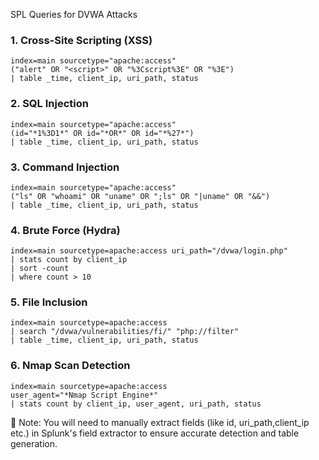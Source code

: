 SPL Queries for DVWA Attacks

### 1. Cross-Site Scripting (XSS)

```spl
index=main sourcetype="apache:access"
("alert" OR "<script>" OR "%3Cscript%3E" OR "%3E")
| table _time, client_ip, uri_path, status
```

### 2. SQL Injection

```spl
index=main sourcetype="apache:access"
(id="*1%3D1*" OR id="*OR*" OR id="*%27*")
| table _time, client_ip, uri_path, status
```

### 3. Command Injection

```spl
index=main sourcetype="apache:access"
("ls" OR "whoami" OR "uname" OR ";ls" OR "|uname" OR "&&")
| table _time, client_ip, uri_path, status
```

### 4. Brute Force (Hydra)

```spl
index=main sourcetype=apache:access uri_path="/dvwa/login.php"
| stats count by client_ip
| sort -count
| where count > 10
```

### 5. File Inclusion

```spl
index=main sourcetype=apache:access
| search "/dvwa/vulnerabilities/fi/" "php://filter"
| table _time, client_ip, uri_path, status
```

### 6. Nmap Scan Detection

```spl
index=main sourcetype=apache:access
user_agent="*Nmap Script Engine*"
| stats count by client_ip, user_agent, uri_path, status
```


📌 Note: You will need to manually extract fields (like id, uri_path,client_ip etc.) in Splunk's field extractor to ensure accurate detection and table generation.
